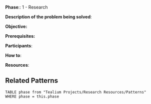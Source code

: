 **Phase**:: 1 - Research

**Description of the problem being solved**:

**Objective:**

**Prerequisites:**

**Participants**:

**How to**:

**Resources**:

## Related Patterns
```dataview
TABLE phase from "Tealium Projects/Research Resources/Patterns"
WHERE phase = this.phase
```
